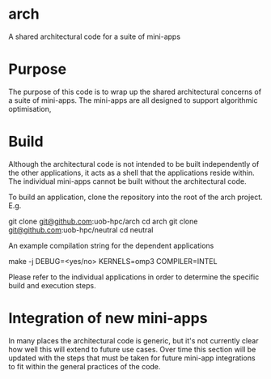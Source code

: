 # arch
A shared architectural code for a suite of mini-apps

# Purpose

The purpose of this code is to wrap up the shared architectural concerns of a suite of mini-apps. The mini-apps are all designed to support algorithmic optimisation, 

# Build

Although the architectural code is not intended to be built independently of the other applications, it acts as a shell that the applications reside within. The individual mini-apps cannot be built without the architectural code.

To build an application, clone the repository into the root of the arch project. E.g.

git clone git@github.com:uob-hpc/arch
cd arch
git clone git@github.com:uob-hpc/neutral
cd neutral

An example compilation string for the dependent applications

make -j DEBUG=<yes/no> KERNELS=omp3 COMPILER=INTEL

Please refer to the individual applications in order to determine the specific build and execution steps.

# Integration of new mini-apps

In many places the architectural code is generic, but it's not currently clear how well this will extend to future use cases. Over time this section will be updated with the steps that must be taken for future mini-app integrations to fit within the general practices of the code.
